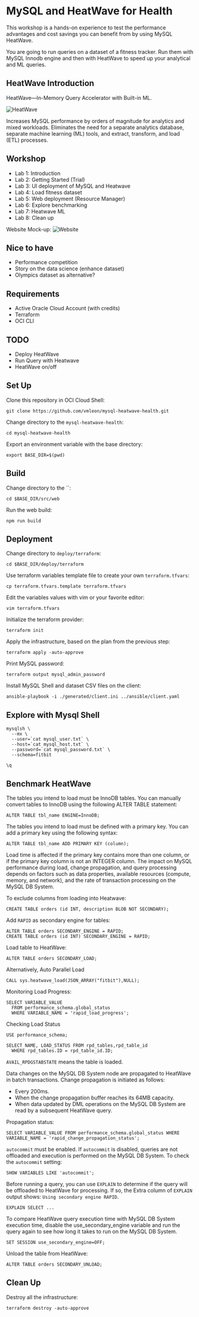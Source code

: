 # MySQL and HeatWave for Health

This workshop is a hands-on experience to test the performance advantages and cost savings you can benefit from by using MySQL HeatWave.

You are going to run queries on a dataset of a fitness tracker. Run them with MySQL Innodb engine and then with HeatWave to speed up your analytical and ML queries.

## HeatWave Introduction

HeatWave—In-Memory Query Accelerator with Built-in ML.

![HeatWave](images/heatwave.png)

Increases MySQL performance by orders of magnitude for analytics and mixed workloads. Eliminates the need for a separate analytics database, separate machine learning (ML) tools, and extract, transform, and load (ETL) processes.

## Workshop

- Lab 1: Introduction 
- Lab 2: Getting Started (Trial)
- Lab 3: UI deployment of MySQL and Heatwave
- Lab 4: Load fitness dataset
- Lab 5: Web deployment (Resource Manager)
- Lab 6: Explore benchmarking
- Lab 7: Heatwave ML
- Lab 8: Clean up

Website Mock-up:
![Website](images/website.png)

## Nice to have

- Performance competition
- Story on the data science (enhance dataset)
- Olympics dataset as alternative?

## Requirements

- Active Oracle Cloud Account (with credits)
- Terraform
- OCI CLI

## TODO

- Deploy HeatWave
- Run Query with Heatwave
- HeatWave on/off


## Set Up

Clone this repository in OCI Cloud Shell:
```
git clone https://github.com/vmleon/mysql-heatwave-health.git
```

Change directory to the `mysql-heatwave-health`:
```
cd mysql-heatwave-health
```

Export an environment variable with the base directory:
```
export BASE_DIR=$(pwd)
```

## Build 

Change directory to the ``:
```
cd $BASE_DIR/src/web
```

Run the web build:
```
npm run build
```

## Deployment

Change directory to `deploy/terraform`:
```
cd $BASE_DIR/deploy/terraform
```

Use terraform variables template file to create your own `terraform.tfvars`:
```
cp terraform.tfvars.template terraform.tfvars
```

Edit the variables values with vim or your favorite editor:
```
vim terraform.tfvars
```

Initialize the terraform provider:
```
terraform init
```

Apply the infrastructure, based on the plan from the previous step:
```
terraform apply -auto-approve
```

Print MySQL password:
```
terraform output mysql_admin_password
```

Install MySQL Shell and dataset CSV files on the client:
```
ansible-playbook -i ./generated/client.ini ../ansible/client.yaml
```

## Explore with Mysql Shell

```
mysqlsh \
  --mx \
  --user=`cat mysql_user.txt` \
  --host=`cat mysql_host.txt` \
  --password=`cat mysql_password.txt` \
  --schema=fitbit
```

```
\q
```

## Benchmark HeatWave

The tables you intend to load must be InnoDB tables. You can manually convert tables to InnoDB using the following ALTER TABLE statement:

```
ALTER TABLE tbl_name ENGINE=InnoDB;
```

The tables you intend to load must be defined with a primary key. You can add a primary key using the following syntax:

```
ALTER TABLE tbl_name ADD PRIMARY KEY (column);
```

Load time is affected if the primary key contains more than one column, or if the primary key column is not an INTEGER column. The impact on MySQL performance during load, change propagation, and query processing depends on factors such as data properties, available resources (compute, memory, and network), and the rate of transaction processing on the MySQL DB System.

To exclude columns from loading into Heatwave:
```
CREATE TABLE orders (id INT, description BLOB NOT SECONDARY);
```

Add `RAPID` as secondary engine for tables:
```
ALTER TABLE orders SECONDARY_ENGINE = RAPID;
CREATE TABLE orders (id INT) SECONDARY_ENGINE = RAPID;
```

Load table to HeatWave:
```
ALTER TABLE orders SECONDARY_LOAD;
```

Alternatively, Auto Parallel Load
```
CALL sys.heatwave_load(JSON_ARRAY("fitbit"),NULL);
```

Monitoring Load Progress:
```
SELECT VARIABLE_VALUE
  FROM performance_schema.global_status
  WHERE VARIABLE_NAME = 'rapid_load_progress';
```

Checking Load Status

```
USE performance_schema;
```

```
SELECT NAME, LOAD_STATUS FROM rpd_tables,rpd_table_id
  WHERE rpd_tables.ID = rpd_table_id.ID;
```

`AVAIL_RPDGSTABSTATE` means the table is loaded.

Data changes on the MySQL DB System node are propagated to HeatWave in batch transactions. Change propagation is initiated as follows:
- Every 200ms.
- When the change propagation buffer reaches its 64MB capacity.
- When data updated by DML operations on the MySQL DB System are read by a subsequent HeatWave query.

Propagation status:
```
SELECT VARIABLE_VALUE FROM performance_schema.global_status WHERE VARIABLE_NAME = 'rapid_change_propagation_status';
```

`autocommit` must be enabled. If `autocommit` is disabled, queries are not offloaded and execution is performed on the MySQL DB System. To check the `autocommit` setting:
```
SHOW VARIABLES LIKE 'autocommit';
```

Before running a query, you can use `EXPLAIN` to determine if the query will be offloaded to HeatWave for processing. If so, the Extra column of `EXPLAIN` output shows: `Using secondary engine RAPID`.
```
EXPLAIN SELECT ...
```

To compare HeatWave query execution time with MySQL DB System execution time, disable the use_secondary_engine variable and run the query again to see how long it takes to run on the MySQL DB System.
```
SET SESSION use_secondary_engine=OFF;
```

Unload the table from HeatWave:
```
ALTER TABLE orders SECONDARY_UNLOAD;
```
## Clean Up

Destroy all the infrastructure:
```
terraform destroy -auto-approve
```